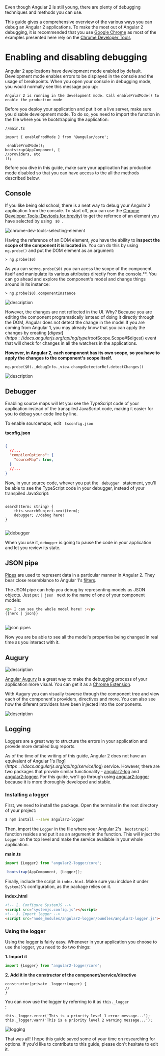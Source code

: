 Even though Angular 2 is still young, there are plenty of debugging techniques and methods you can use.

This guide gives a comprehensive overview of the various ways you can debug an Angular 2 applications. To make the most out of Angular 2 debugging, it is recommended that you use [Google Chrome](https://www.google.com/chrome/browser/desktop/) as most of the examples presented here rely on the [Chrome Developer Tools](https://developer.chrome.com/devtools)


# Enabling and disabling debugging

Angular 2 applications have development mode enabled by default. Development mode enables errors to be displayed in the console and the usage of breakpoints. When you open your console in debugging mode, you would normally see this message pop up:
```
Angular 2 is running in the development mode. Call enableProdMode() to enable the production mode
```

Before you deploy your application and put it on a live server, make sure you disable development mode. To do so, you need to import the function in the file where you're bootstrapping the application:

```
//main.ts

import { enableProdMode } from '@angular/core';

 enableProdMode();
bootstrap(AppComponent, [
//providers, etc
]);

```

Before you dive in this guide, make sure your application has production mode disabled so that you can have access to the all the methods described below.



## Console
If you like being old school, there is a neat way to debug your Angular 2 application from the console.
To start off, you can use the [Chrome Developer Tools (Devtools for brevity)](https://developer.chrome.com/devtools) to get the refernce of an element you have selected by using <code> $0 </code>.

![chrome-dev-tools-selecting-element](https://raw.githubusercontent.com/pluralsight/guides/master/images/3d8e63dc-d62e-433d-88ae-347d436b452a.gif)


Having the reference of an DOM element, you have the ability to **inspect the scope of the component it is located in**. You can do this by using <code>ng.probe()</code> and put the DOM element as an argument:
```
> ng.probe($0)
```

As you can see<code>ng.probe($0)</code> you can acess the scope of the component itself and manipulate its various attributes directly from the console.**. You can go ahead and explore the component's model and change things around in its instance:

```
> ng.probe($0).componentInstance
```



![description](https://raw.githubusercontent.com/pluralsight/guides/master/images/b0b6563f-3a82-4cd5-aeb5-55f9cb993376.gif)


However, the changes are not reflected in the UI. Why?
Because you are editing the component programatically isntead of doing it directly through the DOM, Angular does not detect the change in the model.If you are coming from Angular 1, you may already know that you can apply the changes by creating [$digest](https://docs.angularjs.org/api/ng/type/$rootScope.Scope#$digest) event that will check for changes in all the watchers in the applications.

**However, in Angular 2, each component has its own scope, so you have to apply the changes to the component's scope itself.**

```
ng.probe($0)._debugInfo._view.changeDetectorRef.detectChanges()

```



![description](https://raw.githubusercontent.com/pluralsight/guides/master/images/384ceda7-7415-4229-b83a-574af117e820.gif)

## Debugger
Enabling source maps will let you see the TypeScript code of your application instead of the transpiled JavaScript code, making it easier for you to debug your code line by line.

To enable sourcemaps, edit <code> tsconfig.json </code>

**tscofig.json**
```json

{
  //...
  "compilerOptions": {
    "sourceMap": true,
  }
  //...
}
```

Now, in your source code, whever you put the <code> debugger </code> statement, you'll be able to see the TypeScript code in your debugger, instead of your transpiled JavaScript:
```

search(term: string) { 
    this.searchSubject.next(term); 
    debugger; //debug here!
}
    
```


![debugger](https://raw.githubusercontent.com/pluralsight/guides/master/images/f2f737b7-c602-4f62-99db-eea4d4686353.002)


 When you use it, <code>debugger</code> is going to pause the code in your application and let you review its state. 
##  JSON pipe

 [Pipes](https://angular.io/docs/ts/latest/guide/pipes.html) are used to represent data in a particular manner in Angular 2. They bear close resemblance to Angular 1's [filters](https://docs.angularjs.org/api/ng/filter/filter). 
 
 The JSON pipe can help you debug by representing models as JSON objects. Just put  <code>| json </code> next to the name of one of your component models:
 
```html
<p> I can see the whole model here! :</p>
{{hero | json}}
 
```


![json pipes](https://raw.githubusercontent.com/pluralsight/guides/master/images/a7be5045-6470-4f93-9c29-a296e0f98ac3.001)


Now you are  be able to see all the model's properties being changed in real time as you interact with it.


## Augury


![description](https://raw.githubusercontent.com/pluralsight/guides/master/images/bba01541-7175-4ec5-8e58-59416799ac79.05)

[Angular Augury](https://augury.angular.io/) is a great way to make the debugging process of your application more visual. You can get it as a [Chrome Extension](https://chrome.google.com/webstore/detail/augury/elgalmkoelokbchhkhacckoklkejnhcd).



With Augury you can visually traverse through the component tree and view each of the component's providers, directives and more. You can also see how the diferent providers have been injected into the components.


![description](https://raw.githubusercontent.com/pluralsight/guides/master/images/b9775ff9-8efc-4b92-a7dc-c91bc146fb71.gif)

## Logging

 Loggers are a great way to structure the errors in your application and provide more detailed bug reports.
 
 As of the time of the writing of this guide, Angular 2 does not have an equivalent of Angular 1's [$log](https://docs.angularjs.org/api/ng/service/$log) service. However, there are two packages that provide similar functionality - [angular2-log](https://www.npmjs.com/package/angular2-log) and [angular2-logger](https://www.npmjs.com/package/angular2-logger). For this guide, we'll go through using [angular2-logger](https://www.npmjs.com/package/angular2-logger) because it is more thoroughly developed and stable.
 
 ### Installing a logger
 
 First, we need to install the package. Open the terminal in the root directory of your project:
 
```bash
$ npm install --save angular2-logger
```
 
 Then, import the <code>Logger</code> in the file where your Angular 2's  <code> bootstrap() </code> function resides and put it as an argument in the function. This will inject the <code>Logger</code> on the top level and  make the service available in your whole application.
 
 **main.ts**
 ```typescript
 import {Logger} from "angular2-logger/core";
 ```
 
```typescript
 bootstrap(AppComponent, [Logger]);
 ```
 
 Finally, include the script in  <code>index.html</code>. Make sure you incldue it under <code>SystemJS</code>'s configuration, as the package relies on it.
 
 **index.html**
```html
<!-- 2. Configure SystemJS -->
<script src="systemjs.config.js"></script>
<!-- 3. Import logger -->
<script src="node_modules/angular2-logger/bundles/angular2-logger.js"></script>
```

### Using the logger

Using the logger is fairly easy. Whenever in your application you choose to use the logger, you need to do two things:

**1. Import it**
```ts
import {Logger} from "angular2-logger/core";
```
**2. Add it in the constructor of the component/service/directive**
```
constructor(private _logger:Logger) {
//
}
```

You can now use the logger by referring to it as <code>this._logger </code>:
```
this._logger.error('This is a priority level 1 error message...');
this._logger.warn('This is a priority level 2 warning message...');
```


![logging](https://raw.githubusercontent.com/pluralsight/guides/master/images/2ddc9445-9d60-4e82-8601-069b222bf5d2.001)



That was all! I hope this guide saved some of your time on researching for options. If you'd like to contribute to this guide, please don't hesitate to edit it.